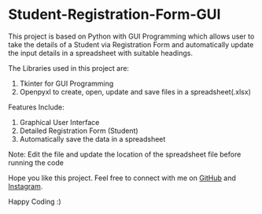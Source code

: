 # Student-Registration-Form-GUI
This project is based on Python with GUI Programming which allows user to take the details of a Student via Registration Form and automatically update the input details in a spreadsheet with suitable headings.

The Libraries used in this project are:
1. Tkinter for GUI Programming
2. Openpyxl to create, open, update and save files in a spreadsheet(.xlsx)

Features Include:
1. Graphical User Interface
2. Detailed Registration Form (Student)
3. Automatically save the data in a spreadsheet

Note: Edit the file and update the location of the spreadsheet file before running the code

Hope you like this project. Feel free to connect with me on [GitHub](https://github.com/keerthanrgowda) and [Instagram](https://istagram.com/keerthanrgowda).

Happy Coding :)

